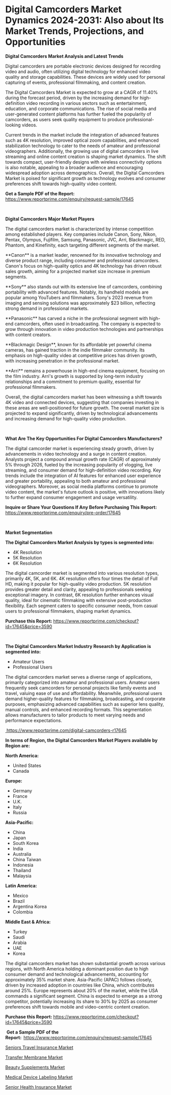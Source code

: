 <p><h1>Digital Camcorders Market Dynamics 2024-2031: Also about Its Market Trends, Projections, and Opportunities</h1></p><p><strong>Digital Camcorders Market Analysis and Latest Trends</strong></p>
<p><p>Digital camcorders are portable electronic devices designed for recording video and audio, often utilizing digital technology for enhanced video quality and storage capabilities. These devices are widely used for personal capturing of events, professional filmmaking, and content creation. </p><p>The Digital Camcorders Market is expected to grow at a CAGR of 11.40% during the forecast period, driven by the increasing demand for high-definition video recording in various sectors such as entertainment, education, and corporate communications. The rise of social media and user-generated content platforms has further fueled the popularity of camcorders, as users seek quality equipment to produce professional-looking videos. </p><p>Current trends in the market include the integration of advanced features such as 4K resolution, improved optical zoom capabilities, and enhanced stabilization technology to cater to the needs of amateur and professional videographers. Additionally, the growing use of digital camcorders in live streaming and online content creation is shaping market dynamics. The shift towards compact, user-friendly designs with wireless connectivity options is also notable, appealing to a broader audience and encouraging widespread adoption across demographics. Overall, the Digital Camcorders Market is poised for significant growth as technology evolves and consumer preferences shift towards high-quality video content.</p></p>
<p><strong>Get a Sample PDF of the Report:&nbsp;</strong> <a href="https://www.reportprime.com/enquiry/request-sample/17645?utm_campaign=84&utm_medium=2&utm_source=Github&utm_content=ia&utm_term=19112024&utm_id=digital-camcorders">https://www.reportprime.com/enquiry/request-sample/17645</a></p>
<p>&nbsp;</p>
<p><strong>Digital Camcorders Major Market Players</strong></p>
<p><p>The digital camcorders market is characterized by intense competition among established players. Key companies include Canon, Sony, Nikon, Pentax, Olympus, Fujifilm, Samsung, Panasonic, JVC, Arri, Blackmagic, RED, Phantom, and Kinefinity, each targeting different segments of the market.</p><p>**Canon** is a market leader, renowned for its innovative technology and diverse product range, including consumer and professional camcorders. Canon's focus on high-quality optics and 4K technology has driven robust sales growth, aiming for a projected market size increase in premium segments.</p><p>**Sony** also stands out with its extensive line of camcorders, combining portability with advanced features. Notably, its handheld models are popular among YouTubers and filmmakers. Sony's 2023 revenue from imaging and sensing solutions was approximately $23 billion, reflecting strong demand in professional markets.</p><p>**Panasonic** has carved a niche in the professional segment with high-end camcorders, often used in broadcasting. The company is expected to grow through innovation in video production technologies and partnerships with content creators.</p><p>**Blackmagic Design**, known for its affordable yet powerful cinema cameras, has gained traction in the indie filmmaker community. Its emphasis on high-quality video at competitive prices has driven growth, with increasing penetration in the professional market.</p><p>**Arri** remains a powerhouse in high-end cinema equipment, focusing on the film industry. Arri's growth is supported by long-term industry relationships and a commitment to premium quality, essential for professional filmmakers.</p><p>Overall, the digital camcorders market has been witnessing a shift towards 4K video and connected devices, suggesting that companies investing in these areas are well-positioned for future growth. The overall market size is projected to expand significantly, driven by technological advancements and increasing demand for high-quality video production.</p></p>
<p>&nbsp;</p>
<p><strong>What Are The Key Opportunities For Digital Camcorders Manufacturers?</strong></p>
<p><p>The digital camcorder market is experiencing steady growth, driven by advancements in video technology and a surge in content creation. Analysts project a compound annual growth rate (CAGR) of approximately 5% through 2026, fueled by the increasing popularity of vlogging, live streaming, and consumer demand for high-definition video recording. Key trends include the integration of AI features for enhanced user experience and greater portability, appealing to both amateur and professional videographers. Moreover, as social media platforms continue to promote video content, the market's future outlook is positive, with innovations likely to further expand consumer engagement and usage versatility.</p></p>
<p><strong>Inquire or Share Your Questions If Any Before Purchasing This Report:</strong> <a href="https://www.reportprime.com/enquiry/pre-order/17645?utm_campaign=84&utm_medium=2&utm_source=Github&utm_content=ia&utm_term=19112024&utm_id=digital-camcorders">https://www.reportprime.com/enquiry/pre-order/17645</a></p>
<p>&nbsp;</p>
<p><strong>Market Segmentation</strong></p>
<p><strong>The Digital Camcorders Market Analysis by types is segmented into:</strong></p>
<p><ul><li>4K Resolution</li><li>5K Resolution</li><li>6K Resolution</li></ul></p>
<p><p>The digital camcorder market is segmented into various resolution types, primarily 4K, 5K, and 6K. 4K resolution offers four times the detail of Full HD, making it popular for high-quality video production. 5K resolution provides greater detail and clarity, appealing to professionals seeking exceptional imagery. In contrast, 6K resolution further enhances visual quality, ideal for cinematic filmmaking with extensive post-production flexibility. Each segment caters to specific consumer needs, from casual users to professional filmmakers, shaping market dynamics.</p></p>
<p><strong>Purchase this Report:&nbsp;</strong><a href="https://www.reportprime.com/checkout?id=17645&price=3590&utm_campaign=84&utm_medium=2&utm_source=Github&utm_content=ia&utm_term=19112024&utm_id=digital-camcorders">https://www.reportprime.com/checkout?id=17645&price=3590</a></p>
<p>&nbsp;</p>
<p><strong>The Digital Camcorders Market Industry Research by Application is segmented into:</strong></p>
<p><ul><li>Amateur Users</li><li>Professional Users</li></ul></p>
<p><p>The digital camcorders market serves a diverse range of applications, primarily categorized into amateur and professional users. Amateur users frequently seek camcorders for personal projects like family events and travel, valuing ease of use and affordability. Meanwhile, professional users demand higher-quality features for filmmaking, broadcasting, and corporate purposes, emphasizing advanced capabilities such as superior lens quality, manual controls, and enhanced recording formats. This segmentation allows manufacturers to tailor products to meet varying needs and performance expectations.</p></p>
<p><a href="https://www.reportprime.com/digital-camcorders-r17645?utm_campaign=84&utm_medium=2&utm_source=Github&utm_content=ia&utm_term=19112024&utm_id=digital-camcorders">&nbsp;https://www.reportprime.com/digital-camcorders-r17645</a></p>
<p><strong>In terms of Region, the Digital Camcorders Market Players available by Region are:</strong></p>
<p>
    <p> <strong> North America: </strong>
        <ul>
            <li>United States</li>
            <li>Canada</li>
        </ul>
        </p> 
    <p> <strong> Europe: </strong>
        <ul>
            <li>Germany</li>
            <li>France</li>
            <li>U.K.</li>
            <li>Italy</li>
            <li>Russia</li>
        </ul>
        </p> 
    <p> <strong> Asia-Pacific: </strong>
        <ul>
            <li>China</li>
            <li>Japan</li>
            <li>South Korea</li>
            <li>India</li>
            <li>Australia</li>
            <li>China Taiwan</li>
            <li>Indonesia</li>
            <li>Thailand</li>
            <li>Malaysia</li>
        </ul>
        </p> 
    <p> <strong> Latin America: </strong>
        <ul>
            <li>Mexico</li>
            <li>Brazil</li>
            <li>Argentina Korea</li>
            <li>Colombia</li>
        </ul>
        </p> 
    <p> <strong> Middle East & Africa: </strong>
        <ul>
            <li>Turkey</li>
            <li>Saudi</li>
            <li>Arabia</li>
            <li>UAE</li>
            <li>Korea</li>
        </ul>
    </p>
    </p>
<p><p>The digital camcorders market has shown substantial growth across various regions, with North America holding a dominant position due to high consumer demand and technological advancements, accounting for approximately 35% market share. Asia-Pacific (APAC) follows closely, driven by increased adoption in countries like China, which contributes around 25%. Europe represents about 20% of the market, while the USA commands a significant segment. China is expected to emerge as a strong competitor, potentially increasing its share to 30% by 2025 as consumer preferences shift towards mobile and video-centric content creation.</p></p>
<p><strong>Purchase this Report: </strong><a href="https://www.reportprime.com/checkout?id=17645&price=3590&utm_campaign=84&utm_medium=2&utm_source=Github&utm_content=ia&utm_term=19112024&utm_id=digital-camcorders">https://www.reportprime.com/checkout?id=17645&price=3590</a></p>
<p>&nbsp;<strong>Get a Sample PDF of the Report:&nbsp;&nbsp;</strong><a href="https://www.reportprime.com/enquiry/request-sample/17645?utm_campaign=84&utm_medium=2&utm_source=Github&utm_content=ia&utm_term=19112024&utm_id=digital-camcorders">https://www.reportprime.com/enquiry/request-sample/17645</a></p>
<p><strong></strong></p>
<p><p><a href="https://issuu.com/reportprime-2/docs/seniors-travel-insurance-market-siz_aee22cae509b36?utm_campaign=84&utm_medium=2&utm_source=Github&utm_content=ia&utm_term=19112024&utm_id=digital-camcorders">Seniors Travel Insurance Market</a></p><p><a href="https://www.linkedin.com/pulse/transfer-membrane-market-innovations-trends-comprehensive-study-c1mrc?utm_campaign=84&utm_medium=2&utm_source=Github&utm_content=ia&utm_term=19112024&utm_id=digital-camcorders">Transfer Membrane Market</a></p><p><a href="https://github.com/SanjidaKhan901/Market-Research-Report-List-1/blob/main/beauty-supplements-market.md?utm_campaign=84&utm_medium=2&utm_source=Github&utm_content=ia&utm_term=19112024&utm_id=digital-camcorders">Beauty Supplements Market</a></p><p><a href="https://github.com/AngelaWalsh696/Market-Research-Report-List-1/blob/main/medical-device-labeling-market.md?utm_campaign=84&utm_medium=2&utm_source=Github&utm_content=ia&utm_term=19112024&utm_id=digital-camcorders">Medical Device Labeling Market</a></p><p><a href="https://issuu.com/reportprime-2/docs/senior-health-insurance-market-size_b183da6c40921f?utm_campaign=84&utm_medium=2&utm_source=Github&utm_content=ia&utm_term=19112024&utm_id=digital-camcorders">Senior Health Insurance Market</a></p></p>
